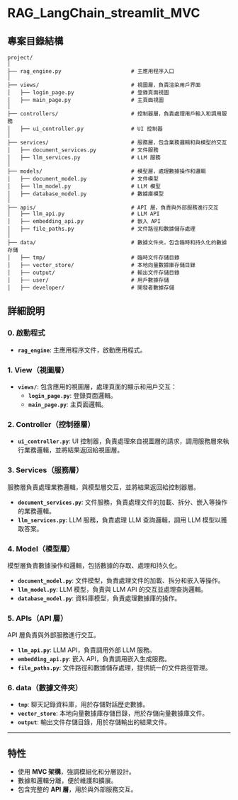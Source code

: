 # RAG_LangChain_streamlit_MVC
## 專案目錄結構

```plaintext
project/
│
├── rag_engine.py                      # 主應用程序入口
│ 
├── views/                             # 視圖層，負責渲染用戶界面
│   ├── login_page.py                  # 登錄頁面視圖
│   ├── main_page.py                   # 主頁面視圖
│
├── controllers/                       # 控制器層，負責處理用戶輸入和調用服務
│   ├── ui_controller.py               # UI 控制器
│
├── services/                          # 服務層，包含業務邏輯和與模型的交互
│   ├── document_services.py           # 文件服務
│   ├── llm_services.py                # LLM 服務
│
├── models/                            # 模型層，處理數據操作和邏輯
│   ├── document_model.py              # 文件模型
│   ├── llm_model.py                   # LLM 模型
│   ├── database_model.py              # 數據庫模型
│
├── apis/                              # API 層，負責與外部服務進行交互
│   ├── llm_api.py                     # LLM API
│   ├── embedding_api.py               # 嵌入 API
│   ├── file_paths.py                  # 文件路徑和數據儲存處理
│
├── data/                              # 數據文件夾，包含臨時和持久化的數據存儲
│   ├── tmp/                           # 臨時文件存儲目錄
│   ├── vector_store/                  # 本地向量數據庫存儲目錄
│   ├── output/                        # 輸出文件存儲目錄
│   ├── user/                          # 用戶數據存儲
│   ├── developer/                     # 開發者數據存儲

```

## 詳細說明

### 0. 啟動程式
- **`rag_engine`**: 主應用程序文件，啟動應用程式。

### 1. View（視圖層）
- **`views/`**: 包含應用的視圖層，處理頁面的顯示和用戶交互：
  - **`login_page.py`**: 登錄頁面邏輯。
  - **`main_page.py`**: 主頁面邏輯。

### 2. Controller（控制器層）
- **`ui_controller.py`**: UI 控制器，負責處理來自視圖層的請求，調用服務層來執行業務邏輯，並將結果返回給視圖層。

### 3. Services（服務層）
服務層負責處理業務邏輯，與模型層交互，並將結果返回給控制器層。
- **`document_services.py`**: 文件服務，負責處理文件的加載、拆分、嵌入等操作的業務邏輯。
- **`llm_services.py`**: LLM 服務，負責處理 LLM 查詢邏輯，調用 LLM 模型以獲取答案。

### 4. Model（模型層）
模型層負責數據操作和邏輯，包括數據的存取、處理和持久化。
- **`document_model.py`**: 文件模型，負責處理文件的加載、拆分和嵌入等操作。
- **`llm_model.py`**: LLM 模型，負責與 LLM API 的交互並處理查詢邏輯。
- **`database_model.py`**: 資料庫模型，負責處理數據庫的操作。

### 5. APIs（API 層）
API 層負責與外部服務進行交互。
- **`llm_api.py`**: LLM API，負責調用外部 LLM 服務。
- **`embedding_api.py`**: 嵌入 API，負責調用嵌入生成服務。
- **`file_paths.py`**: 文件路徑和數據儲存處理，提供統一的文件路徑管理。

### 6. data（數據文件夾）
- **`tmp`**: 聊天記錄資料庫，用於存儲對話歷史數據。
- **`vector_store`**: 本地向量數據庫存儲目錄，用於存儲向量數據庫文件。
- **`output`**: 輸出文件存儲目錄，用於存儲輸出的結果文件。

---

## 特性
- 使用 **MVC 架構**，強調模組化和分層設計。
- 數據和邏輯分離，便於維護和擴展。
- 包含完整的 **API 層**，用於與外部服務交互。
